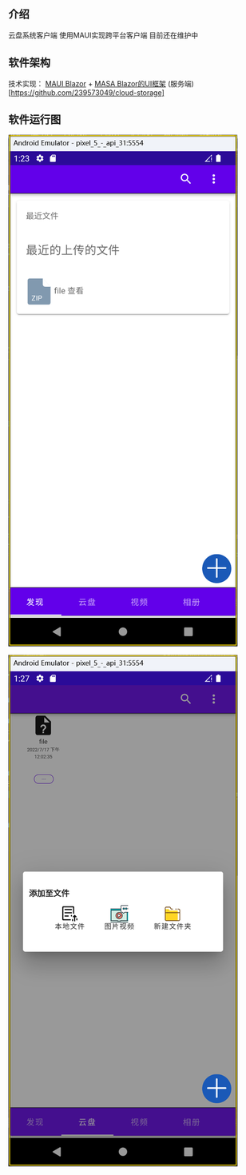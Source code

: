 ## 介绍
云盘系统客户端
使用MAUI实现跨平台客户端
目前还在维护中

## 软件架构
技术实现：
[MAUI Blazor](https://docs.microsoft.com/zh-cn/dotnet/maui/what-is-maui) + [MASA Blazor的UI框架](https://masa-blazor-docs-dev.lonsid.cn/)
(服务端)[https://github.com/239573049/cloud-storage]

## 软件运行图

![Android图](src/imgs/android-home.png)

![Android图](src/imgs/android-cloud.png)

